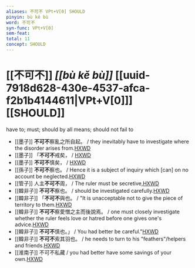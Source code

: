 ```yaml
---
aliases: 不可不 VPt+V[0] SHOULD
pinyin: bù kě bù
word: 不可不
syn-func: VPt+V[0]
sem-feat: 
total: 11
concept: SHOULD 
---
```

# [[不可不]] *[[bù kě bù]]*  [[uuid-7918d628-430e-4537-afca-f2b1b4144611|VPt+V[0]]] [[SHOULD]]
have to; must; should by all means; should not fail to
 - [[墨子]] **不可不**察亂之所自起。 / they inevitably have to investigate where the disorder arises from.[HXWD](https://hxwd.org/textview.html?location=CH1a0938_CHANT_004-2a.3)
 - [[墨子]] 「**不可不**戒矣，
                     / [HXWD](https://hxwd.org/textview.html?location=CH1a0938_CHANT_007-1a.13)
 - [[墨子]] **不可不**慎矣，
                     / [HXWD](https://hxwd.org/textview.html?location=CH1a0938_CHANT_007-1a.14)
 - [[孫子]] **不可不**察也。 / Hence it is a subject of inquiry which [can] on no account be neglected.[HXWD](https://hxwd.org/textview.html?location=KR3b0003_tls_001-1a.8)
 - [[管子]] 人主**不可不**周， / The ruler must be secretive,[HXWD](https://hxwd.org/textview.html?location=KR3c0001_tls_018-27a.2)
 - [[韓非子]] **不可不**察也。 / should be investigated carefully.[HXWD](https://hxwd.org/textview.html?location=KR3c0005_tls_002-11a.4)
 - [[韓非子]] 「**不可不**與也。 / "It is unacceptable not to give the piece of territory to them.[HXWD](https://hxwd.org/textview.html?location=KR3c0005_tls_010-47a.4)
 - [[韓非子]] **不可不**察愛憎之主而後說焉。 / one must closely investigate whether the ruler feels love or hatred before one gives one's advice.[HXWD](https://hxwd.org/textview.html?location=KR3c0005_tls_012-34a.3)
 - [[韓非子]] **不可不**慎也。」 / You had better be careful."[HXWD](https://hxwd.org/textview.html?location=KR3c0005_tls_023-20a.5)
 - [[韓非子]] **不可不**索其羽也。 / he needs to turn to his "feathers"/helpers and friends.[HXWD](https://hxwd.org/textview.html?location=KR3c0005_tls_023-6a.8)
 - [[淮南子]] 不可不私藏 / you had better have some savings of your own.[HXWD](https://hxwd.org/textview.html?location=KR3j0010_tls_013-36a.6)